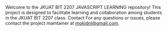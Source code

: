 Welcome to the JKUAT BIT 2207 JAVASCRIPT LEARNING repository! 
This project is designed to facilitate learning and collaboration among students in the JKUAT BIT 2207 class. 
Contact
For any questions or issues, please contact the project maintainer at mokidnl@gmail.com.